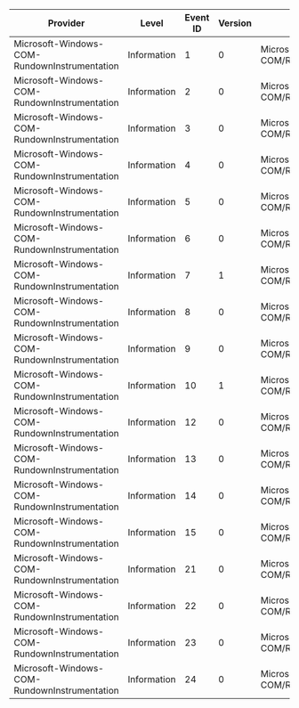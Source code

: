 Provider                                      |  Level        |  Event ID  |  Version  |  Channel                                       |  Task                    |  Opcode  |  Keyword                 |  Message
----------------------------------------------|---------------|------------|-----------|------------------------------------------------|--------------------------|----------|--------------------------|---------
Microsoft-Windows-COM-RundownInstrumentation  |  Information  |  1         |  0        |  Microsoft-Windows-COM/RundownInstrumentation  |  RundownInstrumentation  |          |  RundownInstrumentation  |
Microsoft-Windows-COM-RundownInstrumentation  |  Information  |  2         |  0        |  Microsoft-Windows-COM/RundownInstrumentation  |  RundownInstrumentation  |          |  RundownInstrumentation  |
Microsoft-Windows-COM-RundownInstrumentation  |  Information  |  3         |  0        |  Microsoft-Windows-COM/RundownInstrumentation  |  RundownInstrumentation  |          |  RundownInstrumentation  |
Microsoft-Windows-COM-RundownInstrumentation  |  Information  |  4         |  0        |  Microsoft-Windows-COM/RundownInstrumentation  |  RundownInstrumentation  |          |  RundownInstrumentation  |
Microsoft-Windows-COM-RundownInstrumentation  |  Information  |  5         |  0        |  Microsoft-Windows-COM/RundownInstrumentation  |  RundownInstrumentation  |          |  RundownInstrumentation  |
Microsoft-Windows-COM-RundownInstrumentation  |  Information  |  6         |  0        |  Microsoft-Windows-COM/RundownInstrumentation  |  RundownInstrumentation  |          |  RundownInstrumentation  |
Microsoft-Windows-COM-RundownInstrumentation  |  Information  |  7         |  1        |  Microsoft-Windows-COM/RundownInstrumentation  |  RundownInstrumentation  |          |  RundownInstrumentation  |
Microsoft-Windows-COM-RundownInstrumentation  |  Information  |  8         |  0        |  Microsoft-Windows-COM/RundownInstrumentation  |  RundownInstrumentation  |          |  RundownInstrumentation  |
Microsoft-Windows-COM-RundownInstrumentation  |  Information  |  9         |  0        |  Microsoft-Windows-COM/RundownInstrumentation  |  RundownInstrumentation  |          |  RundownInstrumentation  |
Microsoft-Windows-COM-RundownInstrumentation  |  Information  |  10        |  1        |  Microsoft-Windows-COM/RundownInstrumentation  |  RundownInstrumentation  |          |  RundownInstrumentation  |
Microsoft-Windows-COM-RundownInstrumentation  |  Information  |  12        |  0        |  Microsoft-Windows-COM/RundownInstrumentation  |  RundownInstrumentation  |          |  RundownInstrumentation  |
Microsoft-Windows-COM-RundownInstrumentation  |  Information  |  13        |  0        |  Microsoft-Windows-COM/RundownInstrumentation  |  RundownInstrumentation  |          |  RundownInstrumentation  |
Microsoft-Windows-COM-RundownInstrumentation  |  Information  |  14        |  0        |  Microsoft-Windows-COM/RundownInstrumentation  |  RundownInstrumentation  |          |  RundownInstrumentation  |
Microsoft-Windows-COM-RundownInstrumentation  |  Information  |  15        |  0        |  Microsoft-Windows-COM/RundownInstrumentation  |  RundownInstrumentation  |          |  RundownInstrumentation  |
Microsoft-Windows-COM-RundownInstrumentation  |  Information  |  21        |  0        |  Microsoft-Windows-COM/RundownInstrumentation  |  RundownInstrumentation  |          |  RundownInstrumentation  |
Microsoft-Windows-COM-RundownInstrumentation  |  Information  |  22        |  0        |  Microsoft-Windows-COM/RundownInstrumentation  |  RundownInstrumentation  |          |  RundownInstrumentation  |
Microsoft-Windows-COM-RundownInstrumentation  |  Information  |  23        |  0        |  Microsoft-Windows-COM/RundownInstrumentation  |  RundownInstrumentation  |          |  RundownInstrumentation  |
Microsoft-Windows-COM-RundownInstrumentation  |  Information  |  24        |  0        |  Microsoft-Windows-COM/RundownInstrumentation  |  RundownInstrumentation  |          |  RundownInstrumentation  |